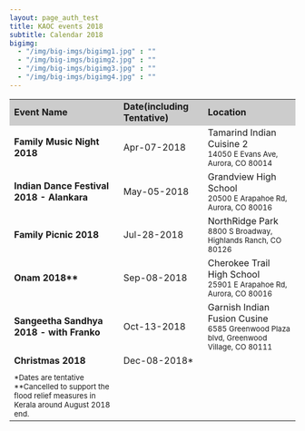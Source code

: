 ```yaml
---
layout: page_auth_test
title: KAOC events 2018
subtitle: Calendar 2018
bigimg:
  - "/img/big-imgs/bigimg1.jpg" : ""
  - "/img/big-imgs/bigimg2.jpg" : ""
  - "/img/big-imgs/bigimg3.jpg" : ""
  - "/img/big-imgs/bigimg4.jpg" : ""
---
```

<table align="center" style="border:0">
  <tr style="border:4;background:#cccccc"><td><strong>Event Name</strong></td><td><strong>Date(including Tentative)</strong></td><td><strong>Location</strong></td></tr>
<tr style="border:0;background:transparent"><td style="border:0"><strong>Family Music Night 2018</strong></td><td style="border:0">Apr-07-2018</td><td style="border:0">Tamarind Indian Cuisine 2 <br/> <font size="2">14050 E Evans Ave, Aurora, CO 80014</font></td></tr>
<tr style="background:transparent"><td style="border:0"><strong>Indian Dance Festival 2018 - Alankara</strong></td><td style="border:0">May-05-2018</td><td style="border:0"> Grandview High School <br/> <font size="2">20500 E Arapahoe Rd, Aurora, CO 80016</font> </td></tr>
<tr style="background:transparent"><td style="border:0"><strong>Family Picnic 2018</strong></td><td style="border:0">Jul-28-2018</td><td style="border:0">NorthRidge Park <br/> <font size="2">8800 S Broadway, Highlands Ranch, CO 80126</font></td></tr>
<tr style="background:transparent"><td style="border:0"><strong>Onam 2018**</strong></td><td style="border:0">Sep-08-2018</td><td style="border:0">Cherokee Trail High School <br/> <font size="2">25901 E Arapahoe Rd, Aurora, CO 80016</font> </td></tr>
  <tr style="background:transparent"><td style="border:0"><strong>Sangeetha Sandhya 2018 - with Franko</strong></td><td style="border:0">Oct-13-2018</td><td style="border:0">Garnish Indian Fusion Cusine <br/> <font size="2">6585 Greenwood Plaza blvd, Greenwood Village, CO 80111</font> </td></tr>
<tr style="background:transparent"><td style="border:0"><strong>Christmas 2018</strong></td><td style="border:0">Dec-08-2018*</td><td style="border:0"></td></tr>
  <tr style="background:transparent"><td style="border:0"></td><td style="border:0"></td><td style="border:0"></td></tr>  
<tr style="border:0;background:transparent"><td style="border:0">
  <font size="2">*Dates are tentative</font> <br/>
  <font size="2">**Cancelled to support the flood relief measures in Kerala around August 2018 end.</font>
  </td></tr></table>
